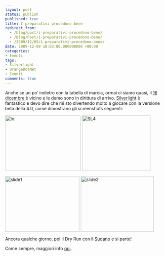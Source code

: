 ```yaml
---
layout: post
status: publish
published: true
title: I preparativi procedono bene
redirect_from: 
  - /blog/post/i-preparativi-procedono-bene/
  - /Blog/Post/i-preparativi-procedono-bene/
  - /2009/12/09/i-preparativi-procedono-bene/
date: 2009-12-09 18:03:00.000000000 +00:00
categories:
- Eventi
tags:
- Silverlight
- OrangeDotNet
- Eventi
comments: true
---
```

<p>Anche se un po’ indietro con la tabella di marcia, ormai ci siamo quasi, il <a title="Full immersion in Silverlight 4.0" href="http://imperugo.tostring.it/blog/post/full-immersion-in-silverlight-40" target="_blank">16 dicembre</a> è vicino e le demo sono in dirittura di arrivo. <a title="Silverlight" href="http://imperugo.tostring.it/categories/archive/Silverlight" target="_blank">Silverlight</a> è fantastico e devo dire che mi sto divertendo molto a giocare con la versione beta della 4.0, come dimostrano gli screenshots seguenti:</p>  <p><a href="http://imperugo.tostring.it/Content/Uploaded/image/e9736e88-9f4f-4167-b3b3-8f9a6bd4785a.jpg" rel="shadowbox[SL4Catania]"><img style="border-right-width: 0px; margin: 0px 5px 0px 0px; display: inline; border-top-width: 0px; border-bottom-width: 0px; border-left-width: 0px" title="io" border="0" alt="io" src="http://imperugo.tostring.it/Content/Uploaded/image/bcbfd498-33f0-41a1-9d2e-238f74bfa4c9.jpg" width="244" height="180" /></a><a href="http://imperugo.tostring.it/Content/Uploaded/image/fcb76ec9-cbda-4d04-87ad-c668332b59db.png" rel="shadowbox[SL4Catania]"><img style="border-right-width: 0px; display: inline; border-top-width: 0px; border-bottom-width: 0px; border-left-width: 0px" title="SL4" border="0" alt="SL4" src="http://imperugo.tostring.it/Content/Uploaded/image/8fde6110-4422-424b-9e85-4e01c55b0dd1.png" width="221" height="180" /></a>&#160;</p>  <p><a href="http://imperugo.tostring.it/Content/Uploaded/image/af39ca79-7b15-4aeb-b627-e947146c5ed7.png" rel="shadowbox[SL4Catania]"><img style="border-right-width: 0px; margin: 0px 5px 0px 0px; display: inline; border-top-width: 0px; border-bottom-width: 0px; border-left-width: 0px" title="slide1" border="0" alt="slide1" src="http://imperugo.tostring.it/Content/Uploaded/image/5102bc20-4337-440d-9aa2-b41385bd7a1c.png" width="240" height="180" /></a><a href="http://imperugo.tostring.it/Content/Uploaded/image/3ae0416b-7d5f-4ebf-b2bb-599b7df6f8a1.png" rel="shadowbox[SL4Catania]"><img style="border-right-width: 0px; display: inline; border-top-width: 0px; border-bottom-width: 0px; border-left-width: 0px" title="slide2" border="0" alt="slide2" src="http://imperugo.tostring.it/Content/Uploaded/image/7a62a898-5b61-49ca-9419-6b489ee4af5b.png" width="236" height="180" /></a> </p>  <p>Ancora qualche giorno, poi il Dry Run con il <a href="http://blogs.ugidotnet.org/janky/Default.aspx" rel="nofollow friend met co-worker colleague" target="_new">Sudano</a> e si parte!</p>  <p>Come sempre, maggiori info <a title="OrangeDotNet.Org" href="http://www.orangedotnet.org/" rel="nofollow" target="_blank">qui</a>.</p>
